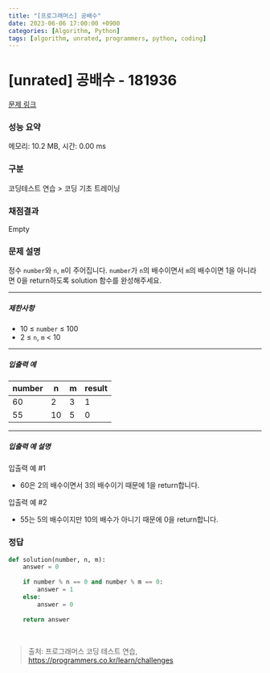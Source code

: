 ```yaml
---
title: "[프로그래머스] 공배수"
date: 2023-06-06 17:00:00 +0900
categories: [Algorithm, Python]
tags: [algorithm, unrated, programmers, python, coding]
---
```


# [unrated] 공배수 - 181936

[문제 링크](https://school.programmers.co.kr/learn/courses/30/lessons/181936)

### 성능 요약

메모리: 10.2 MB, 시간: 0.00 ms

### 구분

코딩테스트 연습 > 코딩 기초 트레이닝

### 채점결과

Empty

### 문제 설명

<p>정수 <code>number</code>와 <code>n</code>, <code>m</code>이 주어집니다. <code>number</code>가 <code>n</code>의 배수이면서 <code>m</code>의 배수이면 1을 아니라면 0을 return하도록 solution 함수를 완성해주세요.</p>

<hr>

<h5>제한사항</h5>

<ul>
<li>10 ≤ <code>number</code> ≤ 100</li>
<li>2 ≤ <code>n</code>, <code>m</code> &lt; 10</li>
</ul>

<hr>

<h5>입출력 예</h5>

| number | n  | m | result |
|--------|----|---|--------|
| 60     | 2  | 3 | 1      |
| 55     | 10 | 5 | 0      |

<hr>

<h5>입출력 예 설명</h5>

<p>입출력 예 #1</p>

<ul>
<li>60은 2의 배수이면서 3의 배수이기 때문에 1을 return합니다.</li>
</ul>

<p>입출력 예 #2</p>

<ul>
<li>55는 5의 배수이지만 10의 배수가 아니기 때문에 0을 return합니다.</li>
</ul>

### 정답

```python
def solution(number, n, m):
    answer = 0
    
    if number % n == 0 and number % m == 0:
        answer = 1
    else:
        answer = 0
    
    return answer
```

<br>

> 출처: 프로그래머스 코딩 테스트 연습, https://programmers.co.kr/learn/challenges
